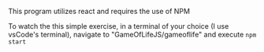 This program utilizes react and requires the use of NPM

To watch the this simple exercise, in a terminal of your choice (I use vsCode's terminal), navigate to "GameOfLifeJS/gameoflife" and execute `npm start`
